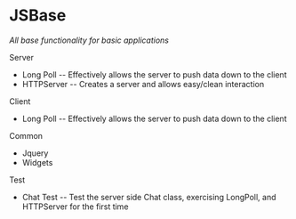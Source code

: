 JSBase
======

*All base functionality for basic applications*

Server
* Long Poll			-- Effectively allows the server to push data down to the client
* HTTPServer			-- Creates a server and allows easy/clean interaction

Client
* Long Poll			-- Effectively allows the server to push data down to the client

Common
* Jquery
* Widgets

Test
* Chat Test			-- Test the server side Chat class, exercising LongPoll, and HTTPServer for the first time
